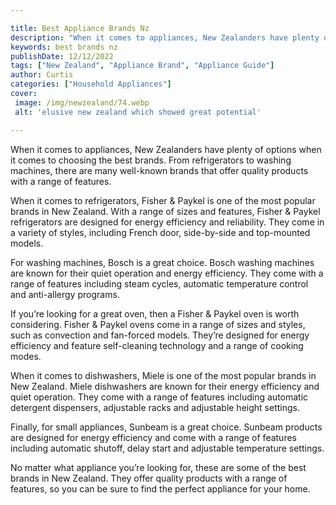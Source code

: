 ```yaml
---

title: Best Appliance Brands Nz
description: "When it comes to appliances, New Zealanders have plenty of options when it comes to choosing the best brands. From refrigerators t...keep reading to learn"
keywords: best brands nz
publishDate: 12/12/2022
tags: ["New Zealand", "Appliance Brand", "Appliance Guide"]
author: Curtis
categories: ["Household Appliances"]
cover: 
 image: /img/newzealand/74.webp
 alt: 'elusive new zealand which showed great potential'

---
```


When it comes to appliances, New Zealanders have plenty of options when it comes to choosing the best brands. From refrigerators to washing machines, there are many well-known brands that offer quality products with a range of features.

When it comes to refrigerators, Fisher & Paykel is one of the most popular brands in New Zealand. With a range of sizes and features, Fisher & Paykel refrigerators are designed for energy efficiency and reliability. They come in a variety of styles, including French door, side-by-side and top-mounted models.

For washing machines, Bosch is a great choice. Bosch washing machines are known for their quiet operation and energy efficiency. They come with a range of features including steam cycles, automatic temperature control and anti-allergy programs.

If you’re looking for a great oven, then a Fisher & Paykel oven is worth considering. Fisher & Paykel ovens come in a range of sizes and styles, such as convection and fan-forced models. They’re designed for energy efficiency and feature self-cleaning technology and a range of cooking modes.

When it comes to dishwashers, Miele is one of the most popular brands in New Zealand. Miele dishwashers are known for their energy efficiency and quiet operation. They come with a range of features including automatic detergent dispensers, adjustable racks and adjustable height settings.

Finally, for small appliances, Sunbeam is a great choice. Sunbeam products are designed for energy efficiency and come with a range of features including automatic shutoff, delay start and adjustable temperature settings.

No matter what appliance you’re looking for, these are some of the best brands in New Zealand. They offer quality products with a range of features, so you can be sure to find the perfect appliance for your home.
